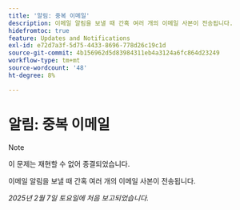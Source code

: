 ```yaml
---
title: '알림: 중복 이메일'
description: 이메일 알림을 보낼 때 간혹 여러 개의 이메일 사본이 전송됩니다.
hidefromtoc: true
feature: Updates and Notifications
exl-id: e72d7a3f-5d75-4433-8696-778d26c19c1d
source-git-commit: 4b156962d5d83984311eb4a3124a6fc864d23249
workflow-type: tm+mt
source-wordcount: '48'
ht-degree: 8%

---
```


# 알림: 중복 이메일

>[!NOTE]
>
>이 문제는 재현할 수 없어 종결되었습니다.

이메일 알림을 보낼 때 간혹 여러 개의 이메일 사본이 전송됩니다.

_2025년 2월 7일 토요일에 처음 보고되었습니다._
